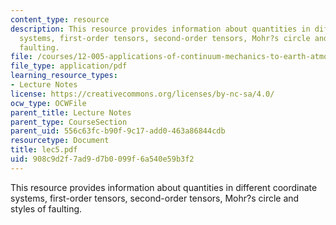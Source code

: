 ```yaml
---
content_type: resource
description: This resource provides information about quantities in different coordinate
  systems, first-order tensors, second-order tensors, Mohr?s circle and styles of
  faulting.
file: /courses/12-005-applications-of-continuum-mechanics-to-earth-atmospheric-and-planetary-sciences-spring-2006/908c9d2f7ad9d7b0099f6a540e59b3f2_lec5.pdf
file_type: application/pdf
learning_resource_types:
- Lecture Notes
license: https://creativecommons.org/licenses/by-nc-sa/4.0/
ocw_type: OCWFile
parent_title: Lecture Notes
parent_type: CourseSection
parent_uid: 556c63fc-b90f-9c17-add0-463a86844cdb
resourcetype: Document
title: lec5.pdf
uid: 908c9d2f-7ad9-d7b0-099f-6a540e59b3f2
---
```

This resource provides information about quantities in different coordinate systems, first-order tensors, second-order tensors, Mohr?s circle and styles of faulting.